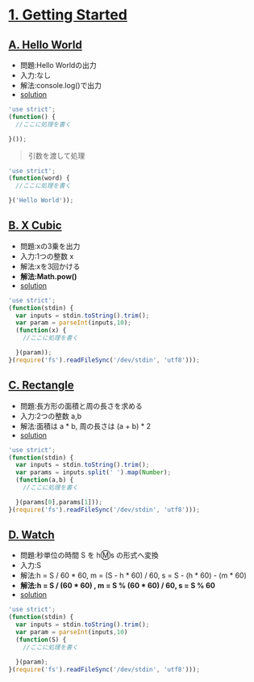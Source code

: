 # [1. Getting Started](http://judge.u-aizu.ac.jp/onlinejudge/topic.jsp?cid=ITP1#problems/ITP1_1)

## [A. Hello World](http://judge.u-aizu.ac.jp/onlinejudge/description.jsp?id=ITP1_1_A)

- 問題:Hello Worldの出力
- 入力:なし
- 解法:console.log()で出力
- [solution](http://judge.u-aizu.ac.jp/onlinejudge/solution.jsp?pid=ITP1_1_A#10)

```js
'use strict';
(function() {
  //ここに処理を書く

}()); 
```

> 引数を渡して処理

```js
'use strict';
(function(word) {
  //ここに処理を書く

}('Hello World')); 
```

## [B. X Cubic](http://judge.u-aizu.ac.jp/onlinejudge/description.jsp?id=ITP1_1_B)

- 問題:xの3乗を出力
- 入力:1つの整数 x 
- 解法:xを3回かける
- **解法:Math.pow()**
- [solution](http://judge.u-aizu.ac.jp/onlinejudge/solution.jsp?pid=ITP1_1_B#10)

```js
'use strict';
(function(stdin) { 
  var inputs = stdin.toString().trim();
  var param = parseInt(inputs,10);
  (function(x) {
    //ここに処理を書く

  }(param)); 
}(require('fs').readFileSync('/dev/stdin', 'utf8')));
```

## [C. Rectangle](http://judge.u-aizu.ac.jp/onlinejudge/description.jsp?id=ITP1_1_C)

- 問題:長方形の面積と周の長さを求める
- 入力:2つの整数 a,b
- 解法:面積は a * b, 周の長さは (a + b) * 2
- [solution](http://judge.u-aizu.ac.jp/onlinejudge/solution.jsp?pid=ITP1_1_C#10)


```js
'use strict';
(function(stdin) { 
  var inputs = stdin.toString().trim();
  var params = inputs.split(' ').map(Number);
  (function(a,b) {
    //ここに処理を書く

  }(params[0],params[1])); 
}(require('fs').readFileSync('/dev/stdin', 'utf8')));
```

## [D. Watch](http://judge.u-aizu.ac.jp/onlinejudge/description.jsp?id=ITP1_1_D)

- 問題:秒単位の時間 S を h:m:s の形式へ変換
- 入力:S
- 解法:h = S / 60 * 60, m = (S - h * 60) / 60, s = S - (h * 60) - (m * 60) 
- **解法:h = S / (60 * 60) , m = S % (60 * 60) / 60, s = S % 60**
- [solution](http://judge.u-aizu.ac.jp/onlinejudge/solution.jsp?pid=ITP1_1_D#10)

```js
'use strict';
(function(stdin) { 
  var inputs = stdin.toString().trim();
  var param = parseInt(inputs,10)
  (function(S) {
    //ここに処理を書く

  }(param); 
}(require('fs').readFileSync('/dev/stdin', 'utf8')));
```